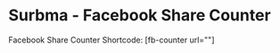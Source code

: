 Surbma - Facebook Share Counter
=============================

Facebook Share Counter Shortcode: [fb-counter url=""]
